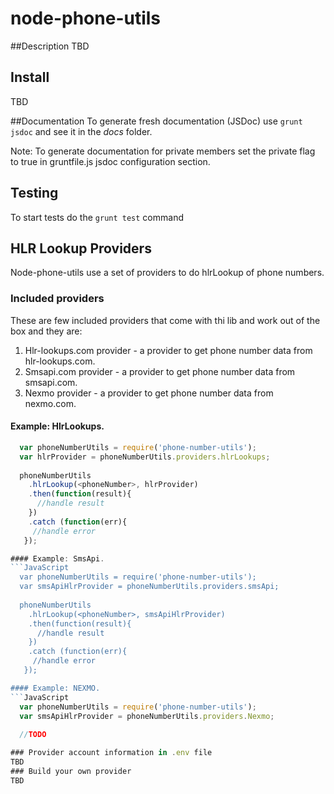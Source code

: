 # node-phone-utils

##Description
  TBD

## Install
  TBD

##Documentation
To generate fresh documentation (JSDoc) use `grunt jsdoc` and see it in the *docs* folder.

Note: To generate documentation for private members set the private flag to true in gruntfile.js jsdoc configuration section.

## Testing
To start tests do the 
`grunt test` command

## HLR Lookup Providers
Node-phone-utils use a set of providers to do hlrLookup of phone numbers.
### Included providers
These are few included providers that come with thi lib and work out of the box and they are:

  1. Hlr-lookups.com provider - a provider to get phone number data from hlr-lookups.com.
  2. Smsapi.com provider - a provider to get phone number data from smsapi.com.
  3. Nexmo provider - a provider to get phone number data from nexmo.com.

#### Example: HlrLookups.
```JavaScript
  var phoneNumberUtils = require('phone-number-utils');
  var hlrProvider = phoneNumberUtils.providers.hlrLookups;
  
  phoneNumberUtils
    .hlrLookup(<phoneNumber>, hlrProvider)
    .then(function(result){
      //handle result
    })
    .catch (function(err){
     //handle error
   });

#### Example: SmsApi.
```JavaScript
  var phoneNumberUtils = require('phone-number-utils');
  var smsApiHlrProvider = phoneNumberUtils.providers.smsApi;
  
  phoneNumberUtils
    .hlrLookup(<phoneNumber>, smsApiHlrProvider)
    .then(function(result){
      //handle result
    })
    .catch (function(err){
     //handle error
   });

#### Example: NEXMO.
```JavaScript
  var phoneNumberUtils = require('phone-number-utils');
  var smsApiHlrProvider = phoneNumberUtils.providers.Nexmo;
  
  //TODO

### Provider account information in .env file
TBD
### Build your own provider
TBD
